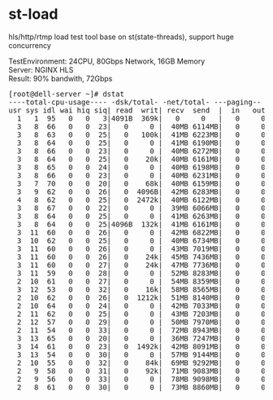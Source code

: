 st-load
===========

hls/http/rtmp load test tool base on st(state-threads), support huge concurrency

TestEnvironment: 24CPU, 80Gbps Network, 16GB Memory<br/>
Server: NGINX HLS<br/>
Result: 90% bandwith, 72Gbps

<pre>
[root@dell-server ~]# dstat
----total-cpu-usage---- -dsk/total- -net/total- ---paging-- ---system--
usr sys idl wai hiq siq| read  writ| recv  send  |  in   out | int   csw 
  1   1  95   0   0   3|4091B  369k|   0     0   |   0     0 | 100k 9545 
  3   8  66   0   0  23|   0     0 |  40MB 6114MB|   0     0 | 681k   46k
  3   8  63   0   0  25|   0   100k|  41MB 6223MB|   0     0 | 692k   46k
  3   8  64   0   0  25|   0     0 |  41MB 6190MB|   0     0 | 694k   45k
  3   8  66   0   0  23|   0     0 |  40MB 6272MB|   0     0 | 694k   48k
  3   8  64   0   0  25|   0    20k|  40MB 6161MB|   0     0 | 687k   46k
  3   8  65   0   0  24|   0     0 |  40MB 6198MB|   0     0 | 687k   46k
  3   8  66   0   0  23|   0     0 |  40MB 6231MB|   0     0 | 688k   47k
  3   7  70   0   0  20|   0    68k|  40MB 6159MB|   0     0 | 675k   49k
  3   9  62   0   0  26|   0  4096B|  42MB 6283MB|   0     0 | 702k   44k
  4   8  62   0   0  25|   0  2472k|  40MB 6122MB|   0     0 | 698k   44k
  3   8  67   0   0  22|   0     0 |  39MB 6066MB|   0     0 | 671k   46k
  3   8  64   0   0  25|   0     0 |  41MB 6263MB|   0     0 | 695k   46k
  3   8  64   0   0  25|4096B  132k|  41MB 6161MB|   0     0 | 687k   45k
  3  11  60   0   0  26|   0     0 |  42MB 6822MB|   0     0 | 714k   36k
  3  10  62   0   0  25|   0     0 |  40MB 6734MB|   0     0 | 703k   38k
  3  11  60   0   0  26|   0     0 |  43MB 7019MB|   0     0 | 724k   38k
  3  11  60   0   0  26|   0    24k|  45MB 7436MB|   0     0 | 746k   41k
  3  11  60   0   0  27|   0    24k|  47MB 7736MB|   0     0 | 766k   42k
  3  11  59   0   0  28|   0     0 |  52MB 8283MB|   0     0 | 806k   45k
  2  10  61   0   0  27|   0     0 |  54MB 8359MB|   0     0 | 806k   47k
  3  12  53   0   0  32|   0    16k|  58MB 8565MB|   0     0 | 850k   42k
  2  10  62   0   0  26|   0  1212k|  51MB 8140MB|   0     0 | 783k   47k
  2  10  64   0   0  24|   0     0 |  42MB 7033MB|   0     0 | 703k   40k
  2  11  62   0   0  25|   0     0 |  43MB 7203MB|   0     0 | 703k   40k
  2  12  57   0   0  29|   0     0 |  50MB 7970MB|   0     0 | 774k   40k
  2  11  54   0   0  33|   0     0 |  72MB 8943MB|   0     0 | 912k   47k
  3  13  65   0   0  20|   0     0 |  36MB 7247MB|   0     0 | 552k   29k
  3  14  61   0   0  23|   0  1492k|  42MB 8091MB|   0     0 | 613k   32k
  3  13  54   0   0  30|   0     0 |  57MB 9144MB|   0     0 | 760k   34k
  2  10  55   0   0  32|   0    84k|  69MB 9292MB|   0     0 | 861k   38k
  2   9  58   0   0  31|   0    92k|  71MB 9083MB|   0     0 | 860k   39k
  2   9  56   0   0  33|   0     0 |  78MB 9098MB|   0     0 | 914k   39k
  2   8  61   0   0  30|   0     0 |  73MB 8860MB|   0     0 | 876k   39k
</pre>

